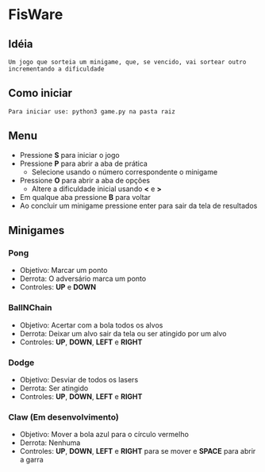 # FisWare
## Idéia
    Um jogo que sorteia um minigame, que, se vencido, vai sortear outro incrementando a dificuldade
## Como iniciar
    Para iniciar use: python3 game.py na pasta raiz
## Menu
- Pressione **S** para iniciar o jogo
- Pressione **P** para abrir a aba de prática
    - Selecione usando o número correspondente o minigame
- Pressione **O** para abrir a aba de opções
    - Altere a dificuldade inicial usando **<** e **>**
- Em qualque aba pressione **B** para voltar
- Ao concluir um minigame pressione enter para sair da tela de resultados
## Minigames
### Pong
- Objetivo: Marcar um ponto
- Derrota: O adversário marca um ponto
- Controles: **UP** e **DOWN**
### BallNChain
- Objetivo: Acertar com a bola todos os alvos
- Derrota: Deixar um alvo sair da tela ou ser atingido por um alvo
- Controles: **UP**, **DOWN**, **LEFT** e **RIGHT**
### Dodge
- Objetivo: Desviar de todos os lasers
- Derrota: Ser atingido
- Controles: **UP**, **DOWN**, **LEFT** e **RIGHT**
### Claw (Em desenvolvimento)
- Objetivo: Mover a bola azul para o círculo vermelho
- Derrota: Nenhuma
- Controles: **UP**, **DOWN**, **LEFT** e **RIGHT** para se mover e **SPACE** para abrir a garra
